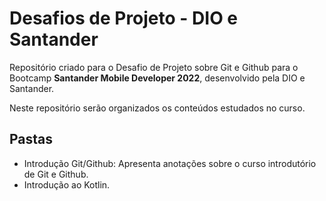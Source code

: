 # Desafios de Projeto - DIO e Santander
Repositório criado para o Desafio de Projeto sobre Git e Github para o Bootcamp **Santander Mobile Developer 2022**, desenvolvido pela DIO e Santander.

Neste repositório serão organizados os conteúdos estudados no curso.

## Pastas

- Introdução Git/Github: Apresenta anotações sobre o curso introdutório de Git e Github.
- Introdução ao Kotlin.
